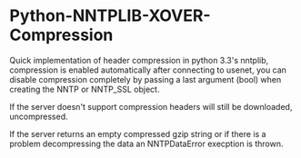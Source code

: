 Python-NNTPLIB-XOVER-Compression
================================

Quick implementation of header compression in python 3.3's nntplib,
compression is enabled automatically after connecting to usenet,
you can disable compression completely by passing a last argument (bool)
when creating the NNTP or NNTP_SSL object.

If the server doesn't support compression headers will still be
downloaded, uncompressed.

If the server returns an empty compressed gzip string or if there is a
problem decompressing the data an NNTPDataError execption is thrown.
